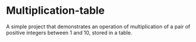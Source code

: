 # Multiplication-table
A simple project that demonstrates an operation of multiplication of a pair of positive integers between 1 and 10, stored in a table.
